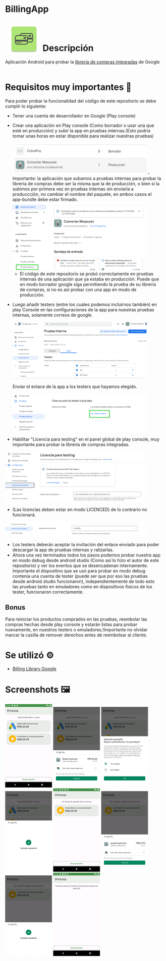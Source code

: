 # BillingApp
<img src="https://github.com/hall9zeha/BillingApp/blob/main/InJava/app/src/main/res/mipmap-xxxhdpi/ic_launcher.png" align="left"
width="20%" hspace="10" vspace="10">
</br>
</br>

# Descripción
Aplicación Android para probar la [librería de compras integradas](https://developer.android.com/google/play/billing/integrate) de Google
</br>
</br>

# Requisitos muy importantes :memo:

Para poder probar la funcionalidad del código de este repositorio se debe cumplir lo siguiente:

* Tener una cuenta de desarrollador en Google (Play console)
* Crear una aplicación en Play console (Como borrador o usar una que esté en producción) y subir la app en pruebas internas.(Esto podría tomar unas horas en estar 
  disponible para realizar nuestras pruebas)
  
  <img src="https://github.com/hall9zeha/BillingApp/blob/main/screenshots/playc1.png" alt="drawing" width="90%" height="40%"/>
  - Importante: la aplicación que subamos a pruebas internas para probar la librería de compras debe ser la misma  que la de producción,  o bien si la subimos por 
    primera vez en pruebas internas sin enviarla a produccción, no cambiar el nombre del paquete, en ambos casos el app-bundle debe estar firmado. 
    
    <img src="https://github.com/hall9zeha/BillingApp/blob/main/screenshots/playc2.png" alt="drawing" width="90%" height="40%"/>
    
  - El código de este repositorio se probó correctamente en pruebas internas de una aplicación que ya estaba en producción. Puede que en modo borrador google siga 
    permitiendo la prueba de su libreria de compras, si no es así probar con una app en modo de producción.

* Luego añadir testers (entre los cuales podemos incluirnos también) en play Console en las configuraciones de la app para nuestras pruebas internas, solamente 
  correos de google.
  
   <img src="https://github.com/hall9zeha/BillingApp/blob/main/screenshots/playc3.png" alt="drawing" width="90%" height="40%"/>
  
  Enviar el enlace de la app a los testers que hayamos elegido.
  
   <img src="https://github.com/hall9zeha/BillingApp/blob/main/screenshots/playc4.png" alt="drawing" width="90%" height="40%"/>
  
* Habilitar "Licencia para testing" en el panel global de play console, muy importante para probar la librería de compras integradas.

 <img src="https://github.com/hall9zeha/BillingApp/blob/main/screenshots/playc5.png" alt="drawing" width="90%" height="40%"/>

* (Las licencias deben estar en modo LICENCED) de lo contrario no funcionará.

 <img src="https://github.com/hall9zeha/BillingApp/blob/main/screenshots/playc6.png" alt="drawing" width="90%" height="40%"/>

* Los testers deberán aceptar la invitación del enlace enviado para poder descargar la app de pruebas internas y ralizarlas. 
* Ahora una vez terminados todos los pasos podemos probar nuestra app en modo debug desde android studio (Como así lo hizo el autor de este repositorio)
  y ver los eventos que se desencadenan internamente. Importante el dispositivo que se usó para probar en modo debug contenía una cuenta de tester (puede ser que por 
  eso las pruebas desde android studio funcionaron), independientemente de todo esto las pruebas tanto en emuladores como en dispositivos físicos de los tester, 
  funcionaron correctamente.

## Bonus

Para reiniciar los productos comprados en las pruebas, reembolar las compras hechas desde play console y estarán listas para probar nuevamente, en nuestros testers o emuladores,!Importante no olvidar marcar la casilla de remover derechos antes de reembolsar al cliente.

# Se utilizó :gear:
* [Billing Library Google](https://developer.android.com/google/play/billing/integrate)

# Screenshots :framed_picture:
 <img src="https://github.com/hall9zeha/BillingApp/blob/main/screenshots/screen1.png" alt="drawing" width="30%" height="35%"/>  <img src="https://github.com/hall9zeha/BillingApp/blob/main/screenshots/screen2.png" alt="drawing" width="30%" height="35%"/>   <img src="https://github.com/hall9zeha/BillingApp/blob/main/screenshots/screen3.png" alt="drawing" width="30%" height="35%"/>   <img src="https://github.com/hall9zeha/BillingApp/blob/main/screenshots/screen4.png" alt="drawing" width="30%" height="35%"/>   <img src="https://github.com/hall9zeha/BillingApp/blob/main/screenshots/screen5.png" alt="drawing" width="30%" height="35%"/>   <img src="https://github.com/hall9zeha/BillingApp/blob/main/screenshots/screen6.png" alt="drawing" width="30%" height="35%"/>   <img src="https://github.com/hall9zeha/BillingApp/blob/main/screenshots/screen7.png" alt="drawing" width="30%" height="35%"/>   <img src="https://github.com/hall9zeha/BillingApp/blob/main/screenshots/screen8.png" alt="drawing" width="30%" height="35%"/>
